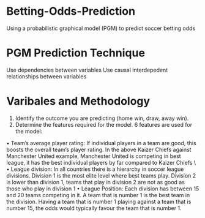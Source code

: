 # Betting-Odds-Prediction
Using a probabilistic graphical model (PGM) to predict soccer betting odds 

# PGM Prediction Technique
Use dependencies between variables
Use causal interdepedent relationships between variables

# Varibales and Methodology

1. Identify the outcome you are predicting (home win,
draw, away win).
2. Determine the features required for the model. 6 features
are used for the model:

• Team’s average player rating: If individual players in
a team are good, this boosts the overall team’s player
rating. In the above Kaizer Chiefs against Manchester
United example, Manchester United is competing in best
league, it has the best individual players by far compared
to Kaizer Chiefs \\
• League division: In all countries there is a hierarchy in
soccer league divisions. Division 1 is the most elite level
where best teams play. Division 2 is lower than division
1, teams that play in division 2 are not as good as those
who play in division 1
• League Position: Each division has between 15 and 20
teams competing in it. A team that is number 1 is the
best team in the division. Having a team that is number
1 playing against a team that is number 15, the odds
would typically favour the team that is number 1.

